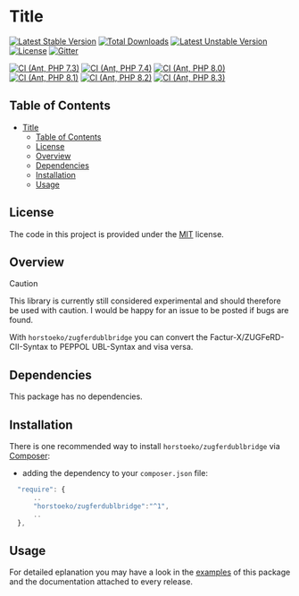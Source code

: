 # Title

[![Latest Stable Version](https://poser.pugx.org/horstoeko/zugferdublbridge/v/stable.png)](https://packagist.org/packages/horstoeko/zugferdublbridge) [![Total Downloads](https://poser.pugx.org/horstoeko/zugferdublbridge/downloads.png)](https://packagist.org/packages/horstoeko/zugferdublbridge) [![Latest Unstable Version](https://poser.pugx.org/horstoeko/zugferdublbridge/v/unstable.png)](https://packagist.org/packages/horstoeko/zugferdublbridge) [![License](https://poser.pugx.org/horstoeko/zugferdublbridge/license.png)](https://packagist.org/packages/horstoeko/zugferdublbridge) [![Gitter](https://badges.gitter.im/Join%20Chat.svg)](https://gitter.im/horstoeko/zugferdublbridge)

[![CI (Ant, PHP 7.3)](https://github.com/horstoeko/zugferdublbridge/actions/workflows/build.php73.ant.yml/badge.svg)](https://github.com/horstoeko/zugferdublbridge/actions/workflows/build.php73.ant.yml)
[![CI (Ant, PHP 7.4)](https://github.com/horstoeko/zugferdublbridge/actions/workflows/build.php74.ant.yml/badge.svg)](https://github.com/horstoeko/zugferdublbridge/actions/workflows/build.php74.ant.yml)
[![CI (Ant, PHP 8.0)](https://github.com/horstoeko/zugferdublbridge/actions/workflows/build.php80.ant.yml/badge.svg)](https://github.com/horstoeko/zugferdublbridge/actions/workflows/build.php80.ant.yml)
[![CI (Ant, PHP 8.1)](https://github.com/horstoeko/zugferdublbridge/actions/workflows/build.php81.ant.yml/badge.svg)](https://github.com/horstoeko/zugferdublbridge/actions/workflows/build.php81.ant.yml)
[![CI (Ant, PHP 8.2)](https://github.com/horstoeko/zugferdublbridge/actions/workflows/build.php82.ant.yml/badge.svg)](https://github.com/horstoeko/zugferdublbridge/actions/workflows/build.php82.ant.yml)
[![CI (Ant, PHP 8.3)](https://github.com/horstoeko/zugferdublbridge/actions/workflows/build.php83.ant.yml/badge.svg)](https://github.com/horstoeko/zugferdublbridge/actions/workflows/build.php83.ant.yml)

## Table of Contents

- [Title](#title)
  - [Table of Contents](#table-of-contents)
  - [License](#license)
  - [Overview](#overview)
  - [Dependencies](#dependencies)
  - [Installation](#installation)
  - [Usage](#usage)

## License

The code in this project is provided under the [MIT](https://opensource.org/licenses/MIT) license.

## Overview

> [!CAUTION]
> This library is currently still considered experimental and should therefore be used with caution. I would be happy for an issue to be posted if bugs are found.

With `horstoeko/zugferdublbridge` you can convert the Factur-X/ZUGFeRD-CII-Syntax to PEPPOL UBL-Syntax and visa versa.

## Dependencies

This package has no dependencies.

## Installation

There is one recommended way to install `horstoeko/zugferdublbridge` via [Composer](https://getcomposer.org/):

* adding the dependency to your ``composer.json`` file:

```js
  "require": {
      ..
      "horstoeko/zugferdublbridge":"^1",
      ..
  },
```

## Usage

For detailed eplanation you may have a look in the [examples](https://github.com/horstoeko/zugferdublbridge/tree/master/examples) of this package and the documentation attached to every release.

